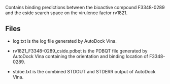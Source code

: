 Contains binding predictions between the bioactive compound F3348-0289 and the cside search space on the virulence factor rv1821.

## Files

- log.txt is the log file generated by AutoDock Vina.

- rv1821_F3348-0289_cside.pdbqt is the PDBQT file generated by AutoDock Vina containing the orientation and binding location of F3348-0289.

- stdoe.txt is the combined STDOUT and STDERR output of AutoDock Vina.

